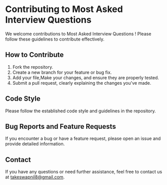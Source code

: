 # Contributing to Most Asked Interview Questions

We welcome contributions to Most Asked Interview Questions ! Please follow these guidelines to contribute effectively.

## How to Contribute

1. Fork the repository.
2. Create a new branch for your feature or bug fix.
3. Add your file,Make your changes, and ensure they are properly tested.
4. Submit a pull request, clearly explaining the changes you've made.

## Code Style

Please follow the established code style and guidelines in the repository.

## Bug Reports and Feature Requests

If you encounter a bug or have a feature request, please open an issue and provide detailed information.

## Contact

If you have any questions or need further assistance, feel free to contact us at takeswapnil8@gmail.com.

